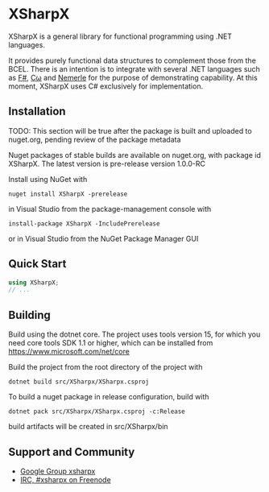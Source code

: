 # XSharpX

XSharpX is a general library for functional programming using .NET languages.

It provides purely functional data structures to complement those from
the BCEL. There is an intention is to integrate with several .NET
languages such as [F#](http://research.microsoft.com/en-us/projects/fsharp/),
[Cω](http://research.microsoft.com/en-us/um/cambridge/projects/comega/)
and [Nemerle](http://nemerle.org/About/) for the purpose of demonstrating
capability. At this moment, XSharpX uses C# exclusively for implementation.

## Installation

TODO: This section will be true after the package is built and uploaded to nuget.org, pending review of the package metadata

Nuget packages of stable builds are available on nuget.org, with package id XSharpX. The latest version is pre-release version 1.0.0-RC

Install using NuGet with

```
nuget install XSharpX -prerelease
```

in Visual Studio from the package-management console with

```
install-package XSharpX -IncludePrerelease
```

or in Visual Studio from the NuGet Package Manager GUI

## Quick Start

```c#
using XSharpX;
// ...
```

## Building

Build using the dotnet core. The project uses tools version 15, for which you need core tools SDK 1.1 or higher, which can be installed from https://www.microsoft.com/net/core

Build the project from the root directory of the project with

```
dotnet build src/XSharpx/XSharpx.csproj
```

To build a nuget package in release configuration, build with

```
dotnet pack src/XSharpx/XSharpx.csproj -c:Release
```

build artifacts will be created in src/XSharpx/bin


## Support and Community

 * [Google Group xsharpx](https://groups.google.com/forum/?fromgroups#!forum/xsharpx)
 * [IRC, #xsharpx on Freenode](irc://irc.freenode.net/#xsharpx)
